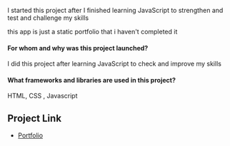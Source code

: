 I started this project after I finished learning JavaScript to strengthen and test and challenge my skills

this app is just a static portfolio that i haven't completed it

#### For whom and why was this project launched?
I did this project after learning JavaScript to check and improve my skills

#### What frameworks and libraries are used in this project?
HTML, CSS , Javascript

## Project Link
 - [Portfolio](https://iamirsalimi.github.io/portfolio/)

